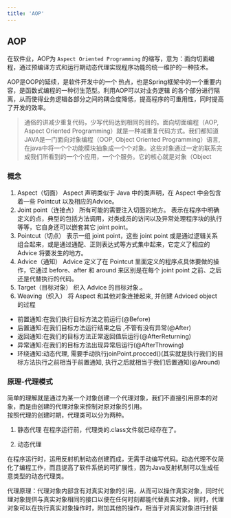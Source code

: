 ```yaml
---
title: 'AOP'
---
```

## AOP
在软件业，AOP为 `Aspect Oriented Programming` 的缩写，意为：面向切面编程，通过预编译方式和运行期动态代理实现程序功能的统一维护的一种技术。

AOP是OOP的延续，是软件开发中的一个
热点，也是Spring框架中的一个重要内容，是函数式编程的一种衍生范型。利用AOP可以对业务逻辑
的各个部分进行隔离，从而使得业务逻辑各部分之间的耦合度降低，提高程序的可重用性，同时提高
了开发的效率。

> 通俗的讲减少重复代码，少写代码达到相同的目的。面向切面编程（AOP, Aspect Oriented Programming）就是一种减重复代码方式。我们都知道JAVA是一门面向对象编程（OOP, Object Oriented Programming）语言,在java中将一个个功能模块抽象成一个个对象。这些对象通过一定的联系完成我们所看到的一个个应用，一个个服务。它的核心就是对象（Object

### 概念

1. Aspect（切面）
	Aspect 声明类似于 Java 中的类声明，在 Aspect 中会包含着一些 Pointcut 以及相应的Advice。  
2. Joint point（连接点）
   所有可能的需要注入切面的地方。
	表示在程序中明确定义的点，典型的包括方法调用，对类成员的访问以及异常处理程序块的执行等等，它自身还可以嵌套其它 joint point。  
3. Pointcut（切点）
	表示一组 joint point，这些 joint point 或是通过逻辑关系组合起来，或是通过通配、正则表达式等方式集中起来，它定义了相应的 Advice 将要发生的地方。  
4.	Advice（通知）
	Advice 定义了在 Pointcut 里面定义的程序点具体要做的操作，它通过 before、after 和 around 来区别是在每个 joint point 之前、之后还是代替执行的代码。  
5. Target（目标对象）
	织入 Advice 的目标对象.。  
6. Weaving（织入）
	将 Aspect 和其他对象连接起来, 并创建 Adviced object 的过程

* 前置通知:在我们执行目标方法之前运行(@Before)
* 后置通知:在我们目标方法运行结束之后 ,不管有没有异常(@After)
* 返回通知:在我们的目标方法正常返回值后运行(@AfterReturning)
* 异常通知:在我们的目标方法出现异常后运行(@AfterThrowing)
* 环绕通知:动态代理, 需要手动执行joinPoint.procced()(其实就是执行我们的目标方法执行之前相当于前置通知, 执行之后就相当于我们后置通知(@Around)

### 原理-代理模式

简单的理解就是通过为某一个对象创建一个代理对象，我们不直接引用原本的对象，而是由创建的代理对象来控制对原对象的引用。  
按照代理的创建时期，代理类可以分为两种。

1. 静态代理
在程序运行前，代理类的.class文件就已经存在了。
	
2. 动态代理

在程序运行时，运用反射机制动态创建而成，无需手动编写代码。动态代理不仅简化了编程工作，而且提高了软件系统的可扩展性，因为Java反射机制可以生成任意类型的动态代理类。

代理原理：代理对象内部含有对真实对象的引用，从而可以操作真实对象，同时代理对象提供与真实对象相同的接口以便在任何时刻都能代替真实对象。同时，代理对象可以在执行真实对象操作时，附加其他的操作，相当于对真实对象进行封装
